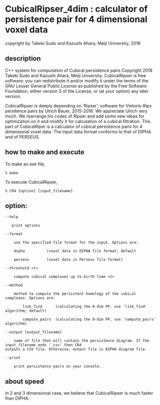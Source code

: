 # CubicalRipser_4dim : calculator of persistence pair for 4 dimensional voxel data

copyright by Takeki Sudo and Kazushi Ahara, Meiji University, 2018

## description
C++ system for computation of Cubical persistence pairs Copyright 2018 Takeki Sudo and Kazushi Ahara, Meiji University. CubicalRipser is free software: you can redistribute it and/or modify it under the terms of the GNU Lesser General Public License as published by the Free Software Foundation, either version 3 of the License, or (at your option) any later version.

CubicalRipser is deeply depending on 'Ripser', software for Vietoris-Rips persitence pairs by Ulrich Bauer, 2015-2016. We appreciate Ulrich very much. We rearrange his codes of Ripser and add some new ideas for optimization on it and modify it for calculation of a cubical filtration. This part of CubicalRiper is a calculator of cubical persistence pairs for 4 dimensional voxel data. The input data format conforms to that of DIPHA and of PERSEUS.

## how to make and execute

To make an exe file, 

    % make

To execute CubicalRipser, 

    % CR4 [option] [input_filename]

## option:

    --help   

       print options

    --format     

        use the specified file format for the input. Options are:
	  
        dipha          (voxel data in DIPHA file format; default
       
        perseus        (voxel data in Perseus file format)

    --threshold <t>  
  
        compute cubical complexes up to birth time <t>
    
    --method 

        method to compute the persistent homology of the cubical complexes. Options are:

            link_find      (calculating the 0-dim PP, use 'link_find' algorithm; default)

            compute_pairs  (calculating the 0-dim PP, use 'compute_pairs' algorithm)

    --output [output_filename] 

        name of file that will contain the persistence diagram. If the input_filename ends '.csv' then CR4 
	outputs a CSV file. Otherwise, output file is DIPHA diagram file.

	--print

        print persistence pairs on your console.

## about speed

In 2 and 3 dimensional case, we believe that CubicalRipser is much faster than DIPHA.

